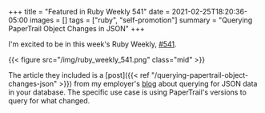 +++
title = "Featured in Ruby Weekly 541"
date = 2021-02-25T18:20:36-05:00
images = []
tags = ["ruby", "self-promotion"]
summary = "Querying PaperTrail Object Changes in JSON"
+++

I'm excited to be in this week's Ruby Weekly, [#541](https://rubyweekly.com/issues/541).

{{< figure src="/img/ruby_weekly_541.png" class="mid" >}}

The article they included is a [post]({{< ref "/querying-papertrail-object-changes-json" >}})
from my employer's [blog](https://blog.thegnar.co/querying-papertrail-object-changes-json)
about querying for JSON data in your database. The specific use case is using
PaperTrail's versions to query for what changed.
